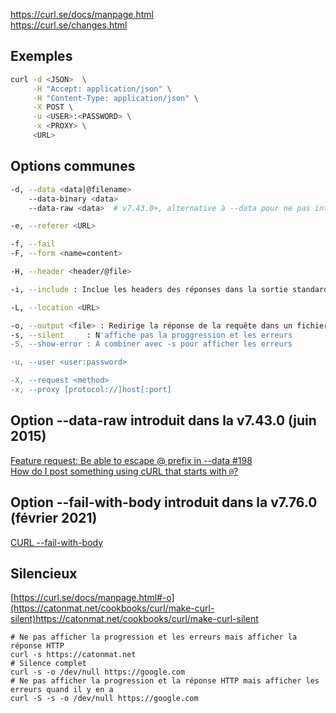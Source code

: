 https://curl.se/docs/manpage.html \
https://curl.se/changes.html

## Exemples

```sh
curl -d <JSON>  \
     -H "Accept: application/json" \
     -H "Content-Type: application/json" \
     -X POST \
     -u <USER>:<PASSWORD> \
     -x <PROXY> \
     <URL>
```

## Options communes

```sh
-d, --data <data|@filename>
    --data-binary <data>
    --data-raw <data>  # v7.43.0+, alternative à --data pour ne pas interpréter le caractère @

-e, --referer <URL>

-f, --fail
-F, --form <name=content>

-H, --header <header/@file>

-i, --include : Inclue les headers des réponses dans la sortie standard

-L, --location <URL>

-o, --output <file> : Redirige la réponse de la requête dans un fichier au lieu de stdout
-s, --silent     : N'affiche pas la proggression et les erreurs
-S, --show-error : A combiner avec -s pour afficher les erreurs

-u, --user <user:password>

-X, --request <method>
-x, --proxy [protocol://]host[:port]
```

## Option --data-raw introduit dans la v7.43.0 (juin 2015)

[Feature request: Be able to escape @ prefix in --data #198](https://github.com/curl/curl/issues/198) \
[How do I post something using cURL that starts with `@`?](https://unix.stackexchange.com/questions/193611/how-do-i-post-something-using-curl-that-starts-with)

## Option --fail-with-body introduit dans la v7.76.0 (février 2021)

[CURL --fail-with-body](https://daniel.haxx.se/blog/2021/02/11/curl-fail-with-body/)

## Silencieux

[https://curl.se/docs/manpage.html#-o](https://catonmat.net/cookbooks/curl/make-curl-silent)https://catonmat.net/cookbooks/curl/make-curl-silent

``` shell
# Ne pas afficher la progression et les erreurs mais afficher la réponse HTTP
curl -s https://catonmat.net
# Silence complet
curl -s -o /dev/null https://google.com
# Ne pas afficher la progression et la réponse HTTP mais afficher les erreurs quand il y en a 
curl -S -s -o /dev/null https://google.com
```
